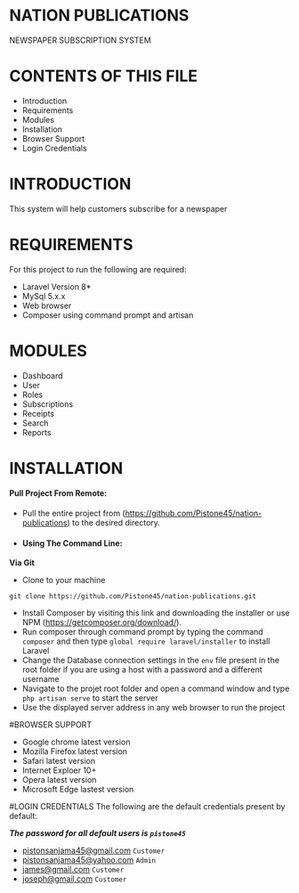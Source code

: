 # NATION PUBLICATIONS
NEWSPAPER SUBSCRIPTION SYSTEM

# CONTENTS OF THIS FILE
* Introduction
* Requirements
* Modules
* Installation
* Browser Support
* Login Credentials

# INTRODUCTION
This system will help customers subscribe for a newspaper

# REQUIREMENTS
For this project to run the following are required:
* Laravel Version 8*
* MySql 5.x.x
* Web browser
* Composer using command prompt and artisan

# MODULES
* Dashboard
* User
* Roles
* Subscriptions
* Receipts
* Search
* Reports

# INSTALLATION
#### Pull Project From Remote:
* Pull the entire project from (https://github.com/Pistone45/nation-publications) to the desired directory.
* #### Using The Command Line:

__Via Git__
- Clone to your machine
```
git clone https://github.com/Pistone45/nation-publications.git
```
* Install Composer by visiting this link and downloading the installer or use NPM (https://getcomposer.org/download/).
* Run composer through command prompt by typing the command `composer` and then type `global require laravel/installer` to install Laravel
* Change the Database connection settings in the `env` file present in the root folder if you are using a host with a password and a different username
* Navigate to the projet root folder and open a command window and type `php artisan serve` to start the server
* Use the displayed server address in any web browser to run the project

#BROWSER SUPPORT
* Google chrome latest version
* Mozilla Firefox latest version
* Safari latest version
* Internet Exploer 10+
* Opera latest version
* Microsoft Edge lastest version


#LOGIN CREDENTIALS
The following are the default credentials present by default:

***The password for all default users is `pistone45`***
* pistonsanjama45@gmail.com `Customer`
* pistonsanjama45@yahoo.com `Admin`
* james@gmail.com `Customer`
* joseph@gmail.com `Customer`
